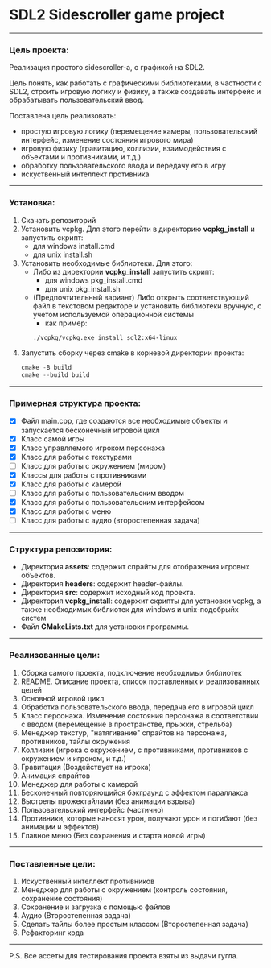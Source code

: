 # SDL2 Sidescroller game project

---

### Цель проекта:
Реализация простого sidescroller-a, с графикой на SDL2.

Цель понять, как работать с графическими библиотеками, в частности с SDL2, строить игровую логику и физику, а также создавать интерфейс и обрабатывать пользовательский ввод.

Поставлена цель реализовать: 
- простую игровую логику (перемещение камеры, пользовательский интерфейс, изменение состояния игрового мира)
- игровую физику (гравитацию, коллизии, взаимодействия с объектами и противниками, и т.д.)
- обработку пользовательского ввода и передачу его в игру
- искуственный интеллект противника

---

### Установка:

1. Скачать репозиторий
2. Установить vcpkg. Для этого перейти в директорию **vcpkg_install** и запустить скрипт:
   - для windows install.cmd
   - для unix install.sh
3. Установить необходимые библиотеки. Для этого:
   - Либо из директории **vcpkg_install** запустить скрипт:
     - для windows pkg_install.cmd
     - для unix pkg_install.sh
   - (Предпочтительный вариант) Либо открыть соответствующий файл в текстовом редакторе и установить библиотеки вручную, с учетом используемой операционной системы
      - как пример:
      ```bash
      ./vcpkg/vcpkg.exe install sdl2:x64-linux
      ``` 
5. Запустить сборку через cmake в корневой директории проекта:
      ```powershell
      cmake -B build
      cmake --build build
      ```

---

### Примерная структура проекта:

- [X] Файл main.cpp, где создаются все необходимые объекты и запускается бесконечный игровой цикл
- [X] Класс самой игры
- [X] Класс управляемого игроком персонажа
- [X] Класс для работы с текстурами
- [ ] Класс для работы с окружением (миром)
- [X] Классы для работы с противниками
- [X] Класс для работы с камерой
- [ ] Класс для работы с пользовательским вводом
- [X] Класс для работы с пользовательским интерфейсом
- [X] Класс для работы с меню
- [ ] Класс для работы с аудио (второстепенная задача)

--- 

### Структура репозитория:

- Директория **assets**: содержит спрайты для отображения игровых объектов.
- Директория **headers**: содержит header-файлы.
- Директория **src**: содержит исходный код проекта. 
- Директория **vcpkg_install**: содержит скрипты для установки vcpkg, а также необходимых библиотек для windows и unix-подобрыйх систем
- Файл **CMakeLists.txt** для установки программы.

---

### Реализованные цели:
1. Сборка самого проекта, подключение необходимых библиотек
2. README. Описание проекта, список поставленных и реализованных целей
3. Основной игровой цикл
4. Обработка пользовательского ввода, передача его в игровой цикл
5. Класс персонажа. Изменение состояния персонажа в соответствии с вводом (перемещение в пространстве, прыжки, стрельба)
6. Менеджер текстур, "натягивание" спрайтов на персонажа, противников, тайлы окружения
7. Коллизии (игрока с окружением, с противниками, противников с окружением и игроком, и т.д.)
8. Гравитация (Воздействует на игрока)
9. Анимация спрайтов
10. Менеджер для работы с камерой
11. Бесконечный повторяющийся бэкграунд с эффектом параллакса
12. Выстрелы прожектайлами (без анимации взрыва)
13. Пользовательский интерфейс (частично)
14. Противники, которые наносят урон, получают урон и погибают (без анимации и эффектов)
15. Главное меню (Без сохранения и старта новой игры)

---

### Поставленные цели:
1. Искуственный интеллект противников
2. Менеджер для работы с окружением (контроль состояния, сохранение состояния)
3. Сохранение и загрузка с помощью файлов
4. Аудио (Второстепенная задача)
5. Сделать тайлы более простым классом (Второстепенная задача)
6. Рефакторинг кода

---

P.S. Все ассеты для тестирования проекта взяты из выдачи гугла.
